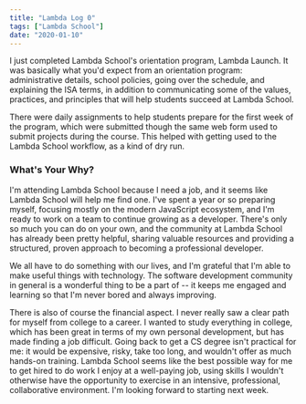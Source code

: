 ```yaml
---
title: "Lambda Log 0"
tags: ["Lambda School"]
date: "2020-01-10"
---
```


I just completed Lambda School's orientation program, Lambda Launch. It was basically what you'd expect from an orientation program: administrative details, school policies, going over the schedule, and explaining the ISA terms, in addition to communicating some of the values, practices, and principles that will help students succeed at Lambda School.

There were daily assignments to help students prepare for the first week of the program, which were submitted though the same web form used to submit projects during the course. This helped with getting used to the Lambda School workflow, as a kind of dry run.

### What's Your Why?

I'm attending Lambda School because I need a job, and it seems like Lambda School will help me find one. I've spent a year or so preparing myself, focusing mostly on the modern JavaScript ecosystem, and I'm ready to work on a team to continue growing as a developer. There's only so much you can do on your own, and the community at Lambda School has already been pretty helpful, sharing valuable resources and providing a structured, proven approach to becoming a professional developer.

We all have to do something with our lives, and I'm grateful that I'm able to make useful things with technology. The software development community in general is a wonderful thing to be a part of -- it keeps me engaged and learning so that I'm never bored and always improving.

There is also of course the financial aspect. I never really saw a clear path for myself from college to a career. I wanted to study everything in college, which has been great in terms of my own personal development, but has made finding a job difficult. Going back to get a CS degree isn't practical for me: it would be expensive, risky, take too long, and wouldn't offer as much hands-on training. Lambda School seems like the best possible way for me to get hired to do work I enjoy at a well-paying job, using skills I wouldn't otherwise have the opportunity to exercise in an intensive, professional, collaborative environment. I'm looking forward to starting next week.
